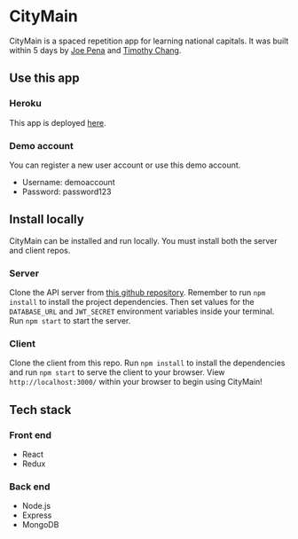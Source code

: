 # CityMain

CityMain is a spaced repetition app for learning national capitals. It was built within 5 days by [Joe Pena](https://github.com/Joe-Pena) and [Timothy Chang](https://github.com/continuouslylearning).

## Use this app

### Heroku
This app is deployed [here](https://javthon-client.herokuapp.com/dashboard).
### Demo account
You can register a new user account or use this demo account.
- Username: demoaccount
- Password: password123

## Install locally
CityMain can be installed and run locally. You must install both the server and client repos.
### Server
Clone the API server from [this github repository](https://github.com/thinkful-ei24/timothy-joe-javthon-server.git). Remember to run `npm install` to install the project dependencies. Then set values for the `DATABASE_URL` and `JWT_SECRET` environment variables inside your terminal. Run `npm start` to start the server.

### Client
Clone the client from this repo. Run `npm install` to install the dependencies and run `npm start` to serve the client to your browser. View `http://localhost:3000/` within your browser to begin using CityMain!


## Tech stack
### Front end
- React
- Redux

### Back end
- Node.js
- Express
- MongoDB



